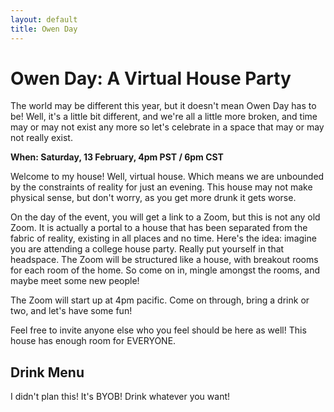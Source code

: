 ```yaml
---
layout: default
title: Owen Day
---
```


# Owen Day: A Virtual House Party

The world may be different this year, but it doesn't mean Owen Day has to be! Well, it's a little bit different, and we're all a little more broken, and time may or may not exist any more so let's celebrate in a space that may or may not really exist.

**When: Saturday, 13 February, 4pm PST / 6pm CST**

Welcome to my house! Well, virtual house. Which means we are unbounded by the constraints of reality for just an evening. This house may not make physical sense, but don't worry, as you get more drunk it gets worse.

On the day of the event, you will get a link to a Zoom, but this is not any old Zoom. It is actually a portal to a house that has been separated from the fabric of reality, existing in all places and no time. Here's the idea: imagine you are attending a college house party. Really put yourself in that headspace. The Zoom will be structured like a house, with breakout rooms for each room of the home. So come on in, mingle amongst the rooms, and maybe meet some new people!

The Zoom will start up at 4pm pacific. Come on through, bring a drink or two, and let's have some fun!

Feel free to invite anyone else who you feel should be here as well! This house has enough room for EVERYONE.

## Drink Menu

I didn't plan this! It's BYOB! Drink whatever you want!